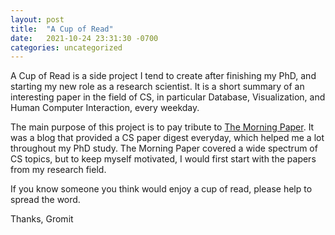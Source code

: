 ```yaml
---
layout: post
title:  "A Cup of Read"
date:   2021-10-24 23:31:30 -0700
categories: uncategorized
---
```

A Cup of Read is a side project I tend to create after finishing my PhD, and starting my new role as a research scientist. It is a short summary of an interesting paper in the field of CS, in particular Database, Visualization, and Human Computer Interaction, every weekday. 

The main purpose of this project is to pay tribute to [The Morning Paper](https://blog.acolyer.org/). It was a blog that provided a CS paper digest everyday, which helped me a lot throughout my PhD study. The Morning Paper covered a wide spectrum of CS topics, but to keep myself motivated, I would first start with the papers from my research field.

If you know someone you think would enjoy a cup of read, please help to spread the word.

Thanks, Gromit

